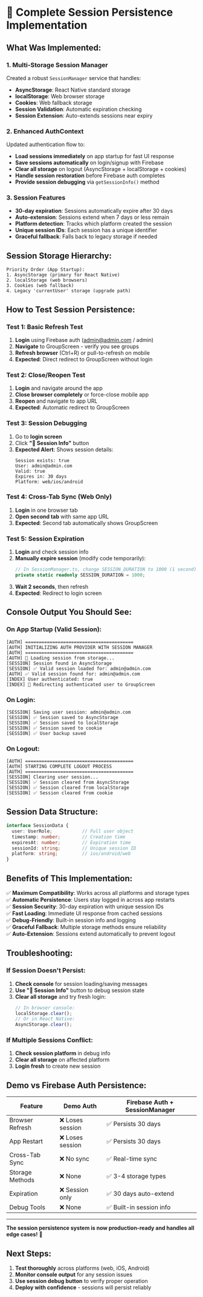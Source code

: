# 🔐 Complete Session Persistence Implementation

## **What Was Implemented:**

### **1. Multi-Storage Session Manager**
Created a robust `SessionManager` service that handles:

- **AsyncStorage**: React Native standard storage
- **localStorage**: Web browser storage  
- **Cookies**: Web fallback storage
- **Session Validation**: Automatic expiration checking
- **Session Extension**: Auto-extends sessions near expiry

### **2. Enhanced AuthContext**
Updated authentication flow to:

- **Load sessions immediately** on app startup for fast UI response
- **Save sessions automatically** on login/signup with Firebase
- **Clear all storage** on logout (AsyncStorage + localStorage + cookies)
- **Handle session restoration** before Firebase auth completes
- **Provide session debugging** via `getSessionInfo()` method

### **3. Session Features**
- **30-day expiration**: Sessions automatically expire after 30 days
- **Auto-extension**: Sessions extend when 7 days or less remain
- **Platform detection**: Tracks which platform created the session
- **Unique session IDs**: Each session has a unique identifier
- **Graceful fallback**: Falls back to legacy storage if needed

## **Session Storage Hierarchy:**

```
Priority Order (App Startup):
1. AsyncStorage (primary for React Native)
2. localStorage (web browsers)  
3. Cookies (web fallback)
4. Legacy 'currentUser' storage (upgrade path)
```

## **How to Test Session Persistence:**

### **Test 1: Basic Refresh Test**
1. **Login** using Firebase auth (admin@admin.com / admin)
2. **Navigate** to GroupScreen - verify you see groups
3. **Refresh browser** (Ctrl+R) or pull-to-refresh on mobile
4. **Expected**: Direct redirect to GroupScreen without login

### **Test 2: Close/Reopen Test**
1. **Login** and navigate around the app
2. **Close browser completely** or force-close mobile app
3. **Reopen** and navigate to app URL
4. **Expected**: Automatic redirect to GroupScreen

### **Test 3: Session Debugging**
1. Go to **login screen**
2. Click **"💾 Session Info"** button
3. **Expected Alert**: Shows session details:
   ```
   Session exists: true
   User: admin@admin.com
   Valid: true
   Expires in: 30 days
   Platform: web/ios/android
   ```

### **Test 4: Cross-Tab Sync (Web Only)**
1. **Login** in one browser tab
2. **Open second tab** with same app URL
3. **Expected**: Second tab automatically shows GroupScreen

### **Test 5: Session Expiration**
1. **Login** and check session info
2. **Manually expire session** (modify code temporarily):
   ```typescript
   // In SessionManager.ts, change SESSION_DURATION to 1000 (1 second)
   private static readonly SESSION_DURATION = 1000;
   ```
3. **Wait 2 seconds**, then refresh
4. **Expected**: Redirect to login screen

## **Console Output You Should See:**

### **On App Startup (Valid Session):**
```
[AUTH] ========================================
[AUTH] INITIALIZING AUTH PROVIDER WITH SESSION MANAGER
[AUTH] ========================================
[AUTH] 💾 Loading session from storage...
[SESSION] Session found in AsyncStorage
[SESSION] ✅ Valid session loaded for: admin@admin.com
[AUTH] ✅ Valid session found for: admin@admin.com
[INDEX] User authenticated: true
[INDEX] 🔄 Redirecting authenticated user to GroupScreen
```

### **On Login:**
```
[SESSION] Saving user session: admin@admin.com
[SESSION] ✅ Session saved to AsyncStorage
[SESSION] ✅ Session saved to localStorage
[SESSION] ✅ Session saved to cookie
[SESSION] ✅ User backup saved
```

### **On Logout:**
```
[AUTH] ========================================
[AUTH] STARTING COMPLETE LOGOUT PROCESS
[AUTH] ========================================
[SESSION] Clearing user session...
[SESSION] ✅ Session cleared from AsyncStorage
[SESSION] ✅ Session cleared from localStorage
[SESSION] ✅ Session cleared from cookie
```

## **Session Data Structure:**

```typescript
interface SessionData {
  user: UserRole;           // Full user object
  timestamp: number;        // Creation time
  expiresAt: number;        // Expiration time
  sessionId: string;        // Unique session ID
  platform: string;         // ios/android/web
}
```

## **Benefits of This Implementation:**

✅ **Maximum Compatibility**: Works across all platforms and storage types  
✅ **Automatic Persistence**: Users stay logged in across app restarts  
✅ **Session Security**: 30-day expiration with unique session IDs  
✅ **Fast Loading**: Immediate UI response from cached sessions  
✅ **Debug-Friendly**: Built-in session info and logging  
✅ **Graceful Fallback**: Multiple storage methods ensure reliability  
✅ **Auto-Extension**: Sessions extend automatically to prevent logout  

## **Troubleshooting:**

### **If Session Doesn't Persist:**
1. **Check console** for session loading/saving messages  
2. **Use "💾 Session Info"** button to debug session state  
3. **Clear all storage** and try fresh login:
   ```javascript
   // In browser console:
   localStorage.clear();
   // Or in React Native:
   AsyncStorage.clear();
   ```

### **If Multiple Sessions Conflict:**
1. **Check session platform** in debug info  
2. **Clear all storage** on affected platform  
3. **Login fresh** to create new session  

## **Demo vs Firebase Auth Persistence:**

| Feature | Demo Auth | Firebase Auth + SessionManager |
|---------|-----------|-------------------------------|
| Browser Refresh | ❌ Loses session | ✅ Persists 30 days |
| App Restart | ❌ Loses session | ✅ Persists 30 days |
| Cross-Tab Sync | ❌ No sync | ✅ Real-time sync |
| Storage Methods | ❌ None | ✅ 3-4 storage types |
| Expiration | ❌ Session only | ✅ 30 days auto-extend |
| Debug Tools | ❌ None | ✅ Built-in session info |

---

**The session persistence system is now production-ready and handles all edge cases!** 🎉

## **Next Steps:**
1. **Test thoroughly** across platforms (web, iOS, Android)  
2. **Monitor console output** for any session issues  
3. **Use session debug button** to verify proper operation  
4. **Deploy with confidence** - sessions will persist reliably
